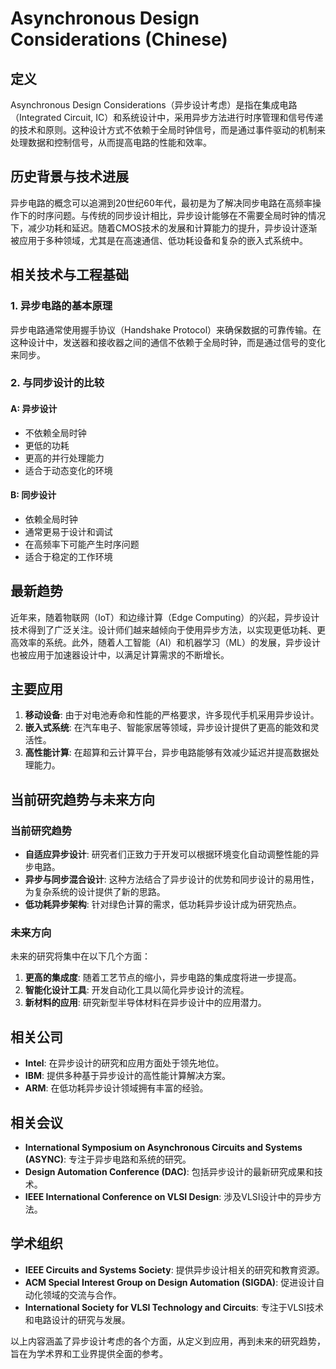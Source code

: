 # Asynchronous Design Considerations (Chinese)

## 定义

Asynchronous Design Considerations（异步设计考虑）是指在集成电路（Integrated Circuit, IC）和系统设计中，采用异步方法进行时序管理和信号传递的技术和原则。这种设计方式不依赖于全局时钟信号，而是通过事件驱动的机制来处理数据和控制信号，从而提高电路的性能和效率。

## 历史背景与技术进展

异步电路的概念可以追溯到20世纪60年代，最初是为了解决同步电路在高频率操作下的时序问题。与传统的同步设计相比，异步设计能够在不需要全局时钟的情况下，减少功耗和延迟。随着CMOS技术的发展和计算能力的提升，异步设计逐渐被应用于多种领域，尤其是在高速通信、低功耗设备和复杂的嵌入式系统中。

## 相关技术与工程基础

### 1. 异步电路的基本原理

异步电路通常使用握手协议（Handshake Protocol）来确保数据的可靠传输。在这种设计中，发送器和接收器之间的通信不依赖于全局时钟，而是通过信号的变化来同步。

### 2. 与同步设计的比较

#### A: 异步设计

- 不依赖全局时钟
- 更低的功耗
- 更高的并行处理能力
- 适合于动态变化的环境

#### B: 同步设计

- 依赖全局时钟
- 通常更易于设计和调试
- 在高频率下可能产生时序问题
- 适合于稳定的工作环境

## 最新趋势

近年来，随着物联网（IoT）和边缘计算（Edge Computing）的兴起，异步设计技术得到了广泛关注。设计师们越来越倾向于使用异步方法，以实现更低功耗、更高效率的系统。此外，随着人工智能（AI）和机器学习（ML）的发展，异步设计也被应用于加速器设计中，以满足计算需求的不断增长。

## 主要应用

1. **移动设备**: 由于对电池寿命和性能的严格要求，许多现代手机采用异步设计。
2. **嵌入式系统**: 在汽车电子、智能家居等领域，异步设计提供了更高的能效和灵活性。
3. **高性能计算**: 在超算和云计算平台，异步电路能够有效减少延迟并提高数据处理能力。

## 当前研究趋势与未来方向

### 当前研究趋势

- **自适应异步设计**: 研究者们正致力于开发可以根据环境变化自动调整性能的异步电路。
- **异步与同步混合设计**: 这种方法结合了异步设计的优势和同步设计的易用性，为复杂系统的设计提供了新的思路。
- **低功耗异步架构**: 针对绿色计算的需求，低功耗异步设计成为研究热点。

### 未来方向

未来的研究将集中在以下几个方面：

1. **更高的集成度**: 随着工艺节点的缩小，异步电路的集成度将进一步提高。
2. **智能化设计工具**: 开发自动化工具以简化异步设计的流程。
3. **新材料的应用**: 研究新型半导体材料在异步设计中的应用潜力。

## 相关公司

- **Intel**: 在异步设计的研究和应用方面处于领先地位。
- **IBM**: 提供多种基于异步设计的高性能计算解决方案。
- **ARM**: 在低功耗异步设计领域拥有丰富的经验。

## 相关会议

- **International Symposium on Asynchronous Circuits and Systems (ASYNC)**: 专注于异步电路和系统的研究。
- **Design Automation Conference (DAC)**: 包括异步设计的最新研究成果和技术。
- **IEEE International Conference on VLSI Design**: 涉及VLSI设计中的异步方法。

## 学术组织

- **IEEE Circuits and Systems Society**: 提供异步设计相关的研究和教育资源。
- **ACM Special Interest Group on Design Automation (SIGDA)**: 促进设计自动化领域的交流与合作。
- **International Society for VLSI Technology and Circuits**: 专注于VLSI技术和电路设计的研究与发展。 

以上内容涵盖了异步设计考虑的各个方面，从定义到应用，再到未来的研究趋势，旨在为学术界和工业界提供全面的参考。